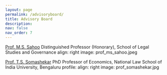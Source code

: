 ```yaml
---
layout: page
permalink: /advisoryboard/
title: Advisory Board 
description:
nav: false
nav_order: 7
---
```


[Prof. M.S. Sahoo](https://vidyashilp.edu.in/sahoo/)
Distinguished Professor (Honorary), School of Legal Studies and Governance
align: right
image: prof_ms_sahoo.jpeg

[Prof. T.S. Somashekar](https://www.nls.ac.in/faculty/t-s-somashekar/)
PhD Professor of Economics, National Law School of India University, Bengaluru
profile:
  align: right
  image: prof_somashekar.jpg
